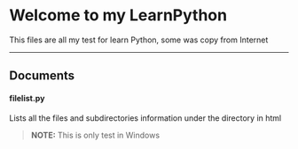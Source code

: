 
Welcome to my LearnPython
=====================

This files are all my test for learn Python, some was copy from Internet

----------


Documents
---------

#### <i class="icon-folder-open"></i> filelist.py

Lists all the files and subdirectories information under the directory in html

> **NOTE:** This is only test in Windows